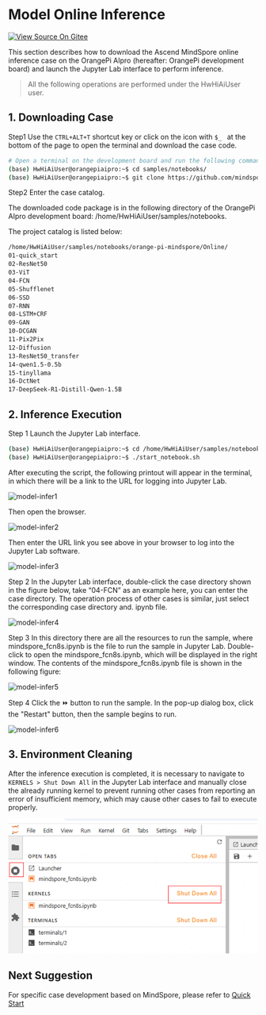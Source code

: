 # Model Online Inference

[![View Source On Gitee](https://mindspore-website.obs.cn-north-4.myhuaweicloud.com/website-images/master/resource/_static/logo_source_en.svg)](https://gitee.com/mindspore/docs/blob/master/docs/mindspore/source_en/orange_pi/model_infer.md)

This section describes how to download the Ascend MindSpore online inference case on the OrangePi AIpro (hereafter: OrangePi development board) and launch the Jupyter Lab interface to perform inference.

> All the following operations are performed under the HwHiAiUser user.

## 1. Downloading Case

Step1 Use the `CTRL+ALT+T` shortcut key or click on the icon with `$_ ` at the bottom of the page to open the terminal and download the case code.

```bash
# Open a terminal on the development board and run the following command
(base) HwHiAiUser@orangepiaipro:~$ cd samples/notebooks/
(base) HwHiAiUser@orangepiaipro:~$ git clone https://github.com/mindspore-courses/orange-pi-mindspore.git
```

Step2 Enter the case catalog.

The downloaded code package is in the following directory of the OrangePi AIpro development board: /home/HwHiAiUser/samples/notebooks.

The project catalog is listed below:

```bash
/home/HwHiAiUser/samples/notebooks/orange-pi-mindspore/Online/
01-quick_start
02-ResNet50
03-ViT
04-FCN
05-Shufflenet
06-SSD
07-RNN
08-LSTM+CRF
09-GAN
10-DCGAN
11-Pix2Pix
12-Diffusion  
13-ResNet50_transfer
14-qwen1.5-0.5b
15-tinyllama
16-DctNet
17-DeepSeek-R1-Distill-Qwen-1.5B
```

## 2. Inference Execution

Step 1 Launch the Jupyter Lab interface.

```bash
(base) HwHiAiUser@orangepiaipro:~$ cd /home/HwHiAiUser/samples/notebooks/  
(base) HwHiAiUser@orangepiaipro:~$ ./start_notebook.sh
```

After executing the script, the following printout will appear in the terminal, in which there will be a link to the URL for logging into Jupyter Lab.

![model-infer1](https://mindspore-website.obs.cn-north-4.myhuaweicloud.com/website-images/master/docs/mindspore/source_zh_cn/orange_pi/images/model_infer1.png)

Then open the browser.

![model-infer2](https://mindspore-website.obs.cn-north-4.myhuaweicloud.com/website-images/master/docs/mindspore/source_zh_cn/orange_pi/images/model_infer2.png)

Then enter the URL link you see above in your browser to log into the Jupyter Lab software.

![model-infer3](https://mindspore-website.obs.cn-north-4.myhuaweicloud.com/website-images/master/docs/mindspore/source_zh_cn/orange_pi/images/model_infer3.png)

Step 2 In the Jupyter Lab interface, double-click the case directory shown in the figure below, take “04-FCN” as an example here, you can enter the case directory. The operation process of other cases is similar, just select the corresponding case directory and. ipynb file.

![model-infer4](https://mindspore-website.obs.cn-north-4.myhuaweicloud.com/website-images/master/docs/mindspore/source_zh_cn/orange_pi/images/model_infer4.png)

Step 3 In this directory there are all the resources to run the sample, where mindspore_fcn8s.ipynb is the file to run the sample in Jupyter Lab. Double-click to open the mindspore_fcn8s.ipynb, which will be displayed in the right window. The contents of the mindspore_fcn8s.ipynb file is shown in the following figure:

![model-infer5](https://mindspore-website.obs.cn-north-4.myhuaweicloud.com/website-images/master/docs/mindspore/source_zh_cn/orange_pi/images/model_infer5.png)

Step 4 Click the ⏩ button to run the sample. In the pop-up dialog box, click the "Restart" button, then the sample begins to run.

![model-infer6](https://mindspore-website.obs.cn-north-4.myhuaweicloud.com/website-images/master/docs/mindspore/source_zh_cn/orange_pi/images/model_infer6.png)

## 3. Environment Cleaning

After the inference execution is completed, it is necessary to navigate to `KERNELS > Shut Down All` in the Jupyter Lab interface and manually close the already running kernel to prevent running other cases from reporting an error of insufficient memory, which may cause other cases to fail to execute properly.

![model-infer7](../../source_zh_cn/orange_pi/images/model_infer7.png)

## Next Suggestion

For specific case development based on MindSpore, please refer to [Quick Start](https://www.mindspore.cn/docs/en/master/orange_pi/dev_start.html)
